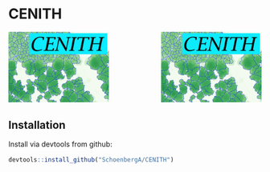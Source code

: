 
# CENITH

<img src="cenith.png" alt="drawing" width="200">

<img src="cenith.png" alt="drawing" width="200" style="float:right">

## Installation

Install via devtools from github:

``` r
devtools::install_github("SchoenbergA/CENITH")
```

